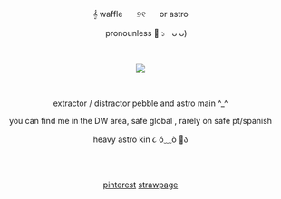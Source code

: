 <p align="center">
𝄞​​ waffle ⠀⠀୭୧ ⠀⠀or astro 
</p>

<p align="center">
    ⠀⠀pronounless 🌻​​ ১ㅤᴗ ᴗ)
   </p>
   
  ⠀⠀⠀ ⠀⠀ ⠀  ⠀⠀⠀ ⠀⠀ ⠀ ⠀⠀⠀      <p align="center">
  ![](https://komarev.com/ghpvc/?username=cupidtear&color=e28743&style=flat&label=fossils)
</p>  ⠀

<p align="center">
 extractor / distractor pebble and astro main ^_^ 
    <p align="center">
    you can find me in the DW area, safe global , rarely on safe pt/spanish
<p >

<p align="center">
   heavy astro kin ૮ ó﹏ò 🍓​ა
</p>

 ⠀⠀⠀<p align="center">  
 [pinterest](https://pin.it/55tpWfwrB) [strawpage](https://berrytapes.straw.page)
 </p>                                    ⠀⠀ ⠀⠀ ⠀  ⠀⠀⠀ ⠀⠀ ⠀ ⠀⠀⠀      
